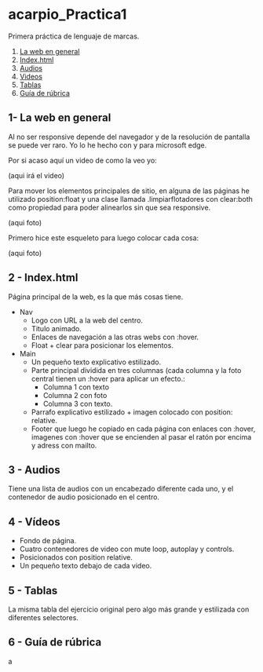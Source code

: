 # acarpio_Practica1 
Primera práctica de lenguaje de marcas.

1. [La web en general](#1--la-web-en-general)
2. [Index.html](#2---indexhtml)
3. [Audios](#3---audios)
4. [Videos](#4---vídeos)
5. [Tablas](#5---tablas)
6. [Guía de rúbrica](#6---guía-de-rúbrica)

## 1- La web en general

Al no ser responsive depende del navegador y de la resolución de pantalla se puede ver raro. Yo lo he hecho con y para microsoft edge.

Por si acaso aquí un video de como la veo yo:

(aqui irá el video)

Para mover los elementos principales de sitio, en alguna de las páginas he utilizado position:float y una clase llamada .limpiarflotadores con clear:both como propiedad para poder alinearlos sin que sea responsive. 

(aqui foto)

Primero hice este esqueleto para luego colocar cada cosa:

(aqui foto)

## 2 - Index.html

Página principal de la web, es la que más cosas tiene. 

 - Nav
	 - Logo con URL a la web del centro.
	 - Titulo animado.
	 - Enlaces de navegación a las otras webs con :hover.
	 - Float + clear para posicionar los elementos.
- Main 
	- Un pequeño texto explicativo estilizado. 
	- Parte principal dividida en tres columnas (cada columna y la foto central tienen un :hover para aplicar un efecto.:
		- Columna 1 con texto
		- Columna 2 con foto
		- Columna 3 con texto.
	- Parrafo explicativo estilizado + imagen colocado con position: relative.
	- Footer que luego he copiado en cada página con enlaces con :hover, imagenes con :hover que se encienden al pasar el ratón por encima y adress con mailto.

## 3 - Audios 

Tiene una lista de audios con un encabezado diferente cada uno, y el contenedor de audio posicionado en el centro.

## 4 - Vídeos

 - Fondo de página.
 - Cuatro contenedores de video con mute loop, autoplay y controls.
 - Posicionados con position relative.
 - Un pequeño texto debajo de cada video.
 
 ## 5 - Tablas
La misma tabla del ejercicio original pero algo más grande y estilizada con diferentes selectores.

## 6 - Guía de rúbrica

a
